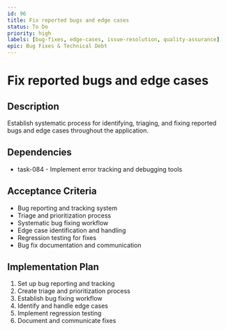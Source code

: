 ```yaml
---
id: 96
title: Fix reported bugs and edge cases
status: To Do
priority: high
labels: [bug-fixes, edge-cases, issue-resolution, quality-assurance]
epic: Bug Fixes & Technical Debt
---
```


# Fix reported bugs and edge cases

## Description
Establish systematic process for identifying, triaging, and fixing reported bugs and edge cases throughout the application.

## Dependencies
- task-084 - Implement error tracking and debugging tools

## Acceptance Criteria
- Bug reporting and tracking system
- Triage and prioritization process
- Systematic bug fixing workflow
- Edge case identification and handling
- Regression testing for fixes
- Bug fix documentation and communication

## Implementation Plan
1. Set up bug reporting and tracking
2. Create triage and prioritization process
3. Establish bug fixing workflow
4. Identify and handle edge cases
5. Implement regression testing
6. Document and communicate fixes